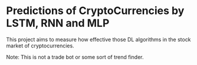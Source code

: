 # Predictions of CryptoCurrencies by LSTM, RNN and MLP

This project aims to measure how effective those DL algorithms in the stock market of cryptocurrencies.

Note: This is not a trade bot or some sort of trend finder.